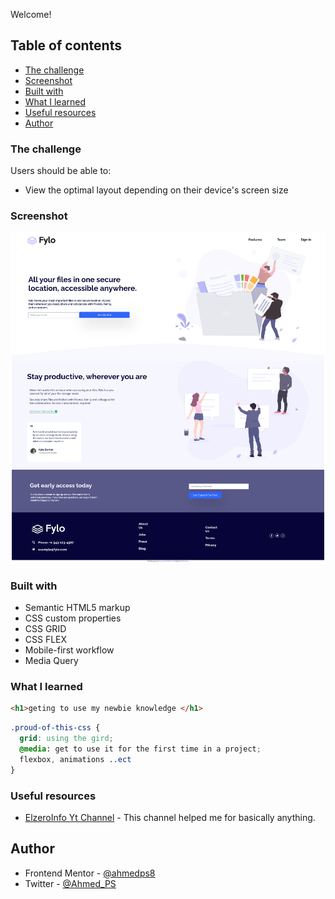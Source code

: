 Welcome!

## Table of contents

  - [The challenge](#the-challenge)
  - [Screenshot](#screenshot)
  - [Built with](#built-with)
  - [What I learned](#what-i-learned)
  - [Useful resources](#useful-resources)
- [Author](#author)



### The challenge

Users should be able to:

- View the optimal layout depending on their device's screen size

### Screenshot

![Screenshot](https://github.com/ahmedps8/fourh-project/blob/main/design/fourthproject.png?raw=true)




### Built with

- Semantic HTML5 markup
- CSS custom properties
- CSS GRID
- CSS FLEX
- Mobile-first workflow
- Media Query


### What I learned


```html
<h1>geting to use my newbie knowledge </h1>
```
```css
.proud-of-this-css {
  grid: using the gird;
  @media: get to use it for the first time in a project;
  flexbox, animations ..ect
}
```




### Useful resources

- [ElzeroInfo Yt Channel](https://www.youtube.com/c/ElzeroInfo) - This channel helped me for basically anything.



## Author

- Frontend Mentor - [@ahmedps8]([https://www.frontendmentor.io/profile/ahmedps8])
- Twitter - [@Ahmed_PS]([[https://www.twitter.com/Ahmed_PS])
